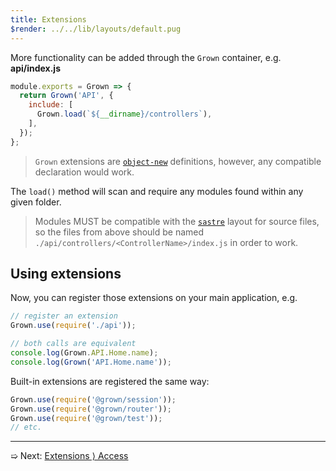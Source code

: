 ```yaml
---
title: Extensions
$render: ../../lib/layouts/default.pug
---
```


More functionality can be added through the `Grown` container, e.g. **api/index.js**

```js
module.exports = Grown => {
  return Grown('API', {
    include: [
      Grown.load(`${__dirname}/controllers`),
    ],
  });
};
```

> `Grown` extensions are [`object-new`](https://www.npmjs.com/package/object-new#definitions) definitions, however, any compatible declaration would work.

The `load()` method will scan and require any modules found within any given folder.

> Modules MUST be compatible with the [`sastre`](https://www.npmjs.com/package/sastre) layout for source files, so the files from above should be named `./api/controllers/<ControllerName>/index.js` in order to work.

## Using extensions

Now, you can register those extensions on your main application, e.g.

```js
// register an extension
Grown.use(require('./api'));

// both calls are equivalent
console.log(Grown.API.Home.name);
console.log(Grown('API.Home.name'));
```

Built-in extensions are registered the same way:

```js
Grown.use(require('@grown/session'));
Grown.use(require('@grown/router'));
Grown.use(require('@grown/test'));
// etc.
```

---

➯ Next: [Extensions &rangle; Access](./docs/extensions/access)
